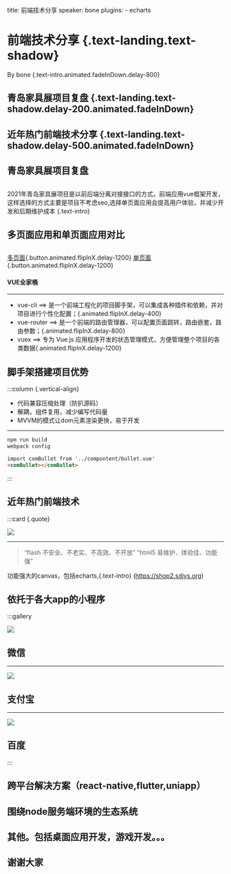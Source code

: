 title: 前端技术分享
speaker: bone
plugins:
    - echarts

<slide class="bg-black-blue aligncenter" image="https://source.unsplash.com/C1HhAQrbykQ/">

# 前端技术分享 {.text-landing.text-shadow}
By bone {.text-intro.animated.fadeInDown.delay-800}

<slide class="aligncenter fadeInUp animated">

## 青岛家具展项目复盘    {.text-landing.text-shadow.delay-200.animated.fadeInDown}
## 近年热门前端技术分享  {.text-landing.text-shadow.delay-500.animated.fadeInDown}

<slide class="bg-black" :class="size-40 aligncenter" image="https://cn.bing.com/az/hprichbg/rb/WinterLynx_ZH-CN7158207296_1920x1080.jpg .dark">

## 青岛家具展项目复盘
##
2021年青岛家具展项目是以前后端分离对接接口的方式，前端应用vue框架开发，这样选择的方式主要是项目不考虑seo,选择单页面应用会提高用户体验，并减少开发和后期维护成本 {.text-intro}

<slide class="aligncenter">

## 多页面应用和单页面应用对比
##
[多页面](https://shop2.sdjys.org){.button.animated.flipInX.delay-1200}
[单页面](https://shop5.sdjys.org){.button.animated.flipInX.delay-1200}


<slide class="aligncenter">

#### VUE全家桶
---

* vue-cli  ==>  是一个前端工程化的项目脚手架，可以集成各种插件和依赖，并对项目进行个性化配置；{.animated.flipInX.delay-400}
* vue-router  ==>  是一个前端的路由管理器，可以配置页面跳转，路由嵌套，路由参数；{.animated.flipInX.delay-800}
* vuex  ==>  专为 Vue.js 应用程序开发的状态管理模式，方便管理整个项目的各类数据{.animated.flipInX.delay-1200}

<slide>

## 脚手架搭建项目优势
:::column {.vertical-align}

* 代码兼容压缩处理（防扒源码）
* 解耦，组件复用，减少编写代码量
* MVVM的模式让dom元素渲染更快，易于开发

---
```html {..fadeInUp..slow}
npm run build
webpack config
```
```html {..fadeInUp..slow}
import comBullet from '../compontent/bullet.vue'
<comBullet></comBullet>
```
:::

<slide class="aligncenter">

## 近年热门前端技术

<slide>
:::card {.quote}

![](https://bone-soup.github.io/img/h5andflash.jpg)

---
> “flash 不安全、不老实、不高效、不开放”
> “html5 易维护、体验佳、功能强”

<slide class="aligncenter">

功能强大的canvas，包括echarts,{.text-intro}
(https://shop2.sdjys.org)

<slide class="aligncenter">

## 依托于各大app的小程序

<slide>

:::gallery

![](https://bone-soup.github.io/img/wx.jpg)

## 微信

---

![](https://bone-soup.github.io/img/zfb.jpg)

## 支付宝

---

![](https://bone-soup.github.io/img/bd.jpg)

## 百度

:::

<slide class="aligncenter">

## 跨平台解决方案（react-native,flutter,uniapp）

<slide class="aligncenter">

## 围绕node服务端环境的生态系统

<slide class="aligncenter">

## 其他。包括桌面应用开发，游戏开发。。。


<slide class="bg-black aligncenter" image="https://source.unsplash.com/n9WPPWiPPJw/ .anim">

## 谢谢大家